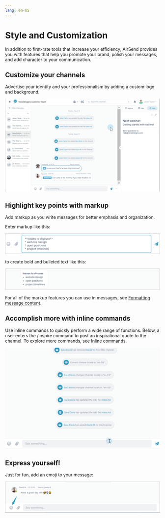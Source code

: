 ```yaml
---
lang: en-US
---
```


# Style and Customization

In addition to first-rate tools that increase your efficiency, AirSend provides you with features that help you promote your brand, polish your messages, and add character to your communication.

## Customize your channels

Advertise your identity and your professionalism by adding a custom logo and background.

![](../assets/style-and-customization/customization.gif)

## Highlight key points with markup

Add markup as you write messages for better emphasis and organization.

Enter markup like this:

![](../assets/style-and-customization/markdown.png)

to create bold and bulleted text like this:

![](../assets/style-and-customization/markdown-result.png)

For all of the markup features you can use in messages, see [Formatting message content]().

## Accomplish more with inline commands

Use inline commands to quickly perform a wide range of functions. Below, a user enters the /inspire command to post an inspirational quote to the channel. To explore more commands, see [Inline commands]().

![](../assets/style-and-customization/commands.gif)

## Express yourself!

Just for fun, add an emoji to your message: 

![](../assets/style-and-customization/emojis.png)